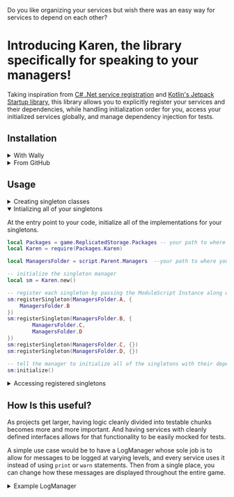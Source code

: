 Do you like organizing your services but wish there was an easy way for services to depend on each other?

<h1>Introducing Karen, the library specifically for speaking to your managers!</h1>

Taking inspiration from [C# .Net service registration](https://learn.microsoft.com/en-us/aspnet/core/fundamentals/dependency-injection?view=aspnetcore-8.0) and [Kotlin's Jetpack Startup library](https://developer.android.com/topic/libraries/app-startup), this library allows you to explicitly register your services and their dependencies, while handling initialization order for you, access your initialized services globally, and manage dependency injection for tests.

<h2> Installation</h2>
<details>
<summary>With Wally</summary>

Add <a href="https://wally.run/package/kylaaa/karen">Karen</a> to the dependencies section of your wally.toml file.

```
[dependencies]
Karen = "kylaaa/karen@0.1.5"
```
</details>
<details>
<summary>From GitHub</summary>

1) Goto the [Karen GitHub repo](https://github.com/Kylaaa/Karen).
1) Download the latest `Karen.rbxm` from the Releases section.
1) Drag it into Roblox Studio from your Downloads folder.

</details>

<h2> Usage </h2>
<details>
<summary>Creating singleton classes </summary>

```lua
local A = {}
A.__index = A
function A.new(dependencies : {})
    -- use dependencies to initialize the service
    local B = dependencies.B

    return setmetatable({ 
        -- optionally store the dependencies table for later
        -- dependencies = dependencies
    }, A)
end

function A:foo()
    print("Hello world")
    -- use dependent services inside function calls
    -- self.dependencies.B:bar(123)
end
```
</details>

<details open>
<summary>Intializing all of your singletons</summary>

At the entry point to your code, initialize all of the implementations for your singletons.

```lua
local Packages = game.ReplicatedStorage.Packages -- your path to where packages are stored
local Karen = require(Packages.Karen)

local ManagersFolder = script.Parent.Managers  --your path to where you store your singleton ModuleScripts

-- initialize the singleton manager
local sm = Karen.new()

-- register each singleton by passing the ModuleScript Instance along with a list of its dependencies
sm:registerSingleton(ManagersFolder.A, {
    ManagersFolder.B
})
sm:registerSingleton(ManagersFolder.B, {
		ManagersFolder.C,
		ManagersFolder.D
})
sm:registerSingleton(ManagersFolder.C, {})
sm:registerSingleton(ManagersFolder.D, {})

-- tell the manager to initialize all of the singletons with their dependencies
sm:initialize()
```
</details>

<details>
<summary>Accessing registered singletons</summary>

```lua
-- simply use the string name of the ModuleScript to access the initialized singleton
sm:get("A"):foo()
-- or
Karen.getInstance():get("A"):foo()
```
</details>

<h2> How Is this useful? </h2>

As projects get larger, having logic cleanly divided into testable chunks becomes more and more important. And having services with cleanly defined interfaces allows for that functionality to be easily mocked for tests.

A simple use case would be to have a LogManager whose sole job is to allow for messages to be logged at varying levels, and every service uses it instead of using `print` or `warn` statements. Then from a single place, you can change how these messages are displayed throughout the entire game.

<details>
<summary>Example LogManager </summary>

```lua
local LibraryRoot = script:FindFirstAncestor("TwitchBlox")

local Packages = LibraryRoot.Packages
local Signal = require(Packages.Signal)


local LogManager = {}
LogManager.__index = LogManager

LogManager.LogLevel = {
	None = 0,
	Error = 1,
	Warning = 2,
	Message = 3,
	Trace = 4,
}

function LogManager.new(dependencies : {})
	local cm = dependencies.ConfigurationManager

	local lm = {
		logLevel = cm:getValue("LOGGING_LEVEL"),
		NewMessage = Signal.new(), -- (logLevel : number, ... : any) -> ()
	}
	setmetatable(lm, LogManager)

	cm.Updated:Connect(function()
		lm.LogLevel = cm:getValue("LOGGING_LEVEL")
	end)

	return lm
end

function LogManager:log(level : number, ...)
	assert(level ~= LogManager.LogLevel.None, "level cannot be `None`")

	if level <= self.LogLevel then
		self.NewMessage:fire(level, ...)
	end
end

function LogManager:error(...)
	self:log(LogManager.Error, ...)
end

function LogManager:warn(...)
	self:log(LogManager.Warning, ...)
end

function LogManager:message(...)
	self:log(LogManager.Message, ...)
end

function LogManager:trace(...)
	self:log(LogManager.Trace, ...)
end

return LogManager
```

</details>

